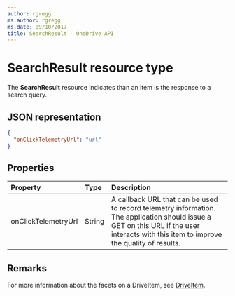 ```yaml
---
author: rgregg
ms.author: rgregg
ms.date: 09/10/2017
title: SearchResult - OneDrive API
---
```

# SearchResult resource type

The **SearchResult** resource indicates than an item is the response to a search query.

## JSON representation

<!-- {
  "blockType": "resource",
  "optionalProperties": [ "onClickTelemtryUrl" ],
  "@odata.type": "oneDrive.searchResult"
}-->

```json
{
  "onClickTelemetryUrl": "url"
}
```

## Properties

| Property            | Type   | Description
|:--------------------|:-------|:----------------------------------------------
| onClickTelemetryUrl | String | A callback URL that can be used to record telemetry information. The application should issue a GET on this URL if the user interacts with this item to improve the quality of results.

## Remarks 

For more information about the facets on a DriveItem, see [DriveItem](driveitem.md).

<!-- {
  "type": "#page.annotation",
  "description": "The search result facet indicates an item is from a search.",
  "keywords": "search result facet",
  "section": "documentation",
  "tocPath": "Facets/SearchResult"
} -->
